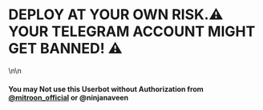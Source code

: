 # DEPLOY AT YOUR OWN RISK.⚠️ YOUR TELEGRAM ACCOUNT MIGHT GET BANNED! ⚠️
\n\n
#### You may Not use this Userbot without Authorization from [@mitroon_official](https://telegram.me/ninjanaveen) or @ninjanaveen

